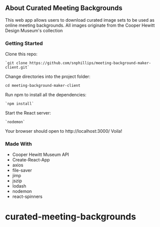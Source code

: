 ## About Curated Meeting Backgrounds


This web app allows users to download curated image sets to be used as online meeting backgrounds. All images originate from the Cooper Hewitt Design Museum's collection

### Getting Started


Clone this repo:

`````````
`git clone https://github.com/snphillips/meeting-background-maker-client.git`
`````````
 
Change directories into the project folder:

`````````
cd meeting-background-maker-client
`````````


Run npm to install all the dependencies:

`````````
`npm install`
`````````

Start the React server:

`````````
`nodemon`
`````````
Your browser should open to http://localhost:3000/ Voila!


### Made With
* Cooper Hewitt Museum API
* Create-React-App
* axios
* file-saver
* jimp
* jszip
* lodash
* nodemon
* react-spinners



# curated-meeting-backgrounds
